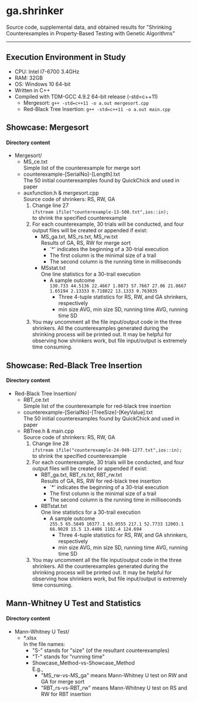 ga.shrinker
========

Source code, supplemental data, and obtained results for "Shrinking Counterexamples in Property-Based Testing with Genetic Algorithms"

----------


Execution Environment in Study
------------

* CPU: Intel I7-6700 3.4GHz
* RAM: 32GB
* OS: Windows 10 64-bit
* Written in C++
* Compiled with TDM-GCC 4.9.2 64-bit release (-std=c++11)
	* Mergesort: ```g++ -std=c++11 -o a.out mergesort.cpp```
	* Red-Black Tree Insertion: ```g++ -std=c++11 -o a.out main.cpp```


Showcase: Mergesort
------------

#### Directory content
* Mergesort/
	* MS_ce.txt<br/>Simple list of the counterexample for merge sort
	* counterexample-[SerialNo]-[Length].txt<br/>The 50 initial counterexamples found by QuickChick and used in paper
	* auxfunction.h & mergesort.cpp<br/>Source code of shrinkers: RS, RW, GA
		1. Change line 27<br/>```ifstream ifile("counterexample-13-508.txt",ios::in);```<br/>to shrink the specified counterexample
		2. For each counterexample, 30 trials will be conducted, and four output files will be created or appended if exist:
			* MS_ga.txt, MS_rs.txt, MS_rw.txt<br/>Results of GA, RS, RW for merge sort
				* `*' indicates the beginning of a 30-trial execution
				* The first column is the minimal size of a trail
				* The second column is the running time in milliseconds
			* MSstat.txt<br/>One line statistics for a 30-trail execution
				* A sample outcome<br/>```130.733 44.5136 22.4667 1.0873 57.7667 27.06 21.0667 1.65194 2.13333 0.718022 13.1333 0.763035```
					* Three 4-tuple statistics for RS, RW, and GA shrinkers, respectively
					* min size AVG, min size SD, running time AVG, running time SD
		3. You may uncomment all the file input/output code in the three shrinkers. All the counterexamples generated during the shrinking process will be printed out. It may be helpful for observing how shrinkers work, but file input/output is extremely time consuming.


Showcase: Red-Black Tree Insertion
------------

#### Directory content
* Red-Black Tree Insertion/
	* RBT_ce.txt<br/>Simple list of the counterexample for red-black tree insertion
	* counterexample-[SerialNo]-[TreeSize]-[KeyValue].txt<br/>The 50 initial counterexamples found by QuickChick and used in paper
	* RBTree.h & main.cpp<br/>Source code of shrinkers: RS, RW, GA
		1. Change line 28<br/>```ifstream ifile("counterexample-24-949-1277.txt",ios::in);```<br/>to shrink the specified counterexample
		2. For each counterexample, 30 trials will be conducted, and four output files will be created or appended if exist:
			* RBT_ga.txt, RBT_rs.txt, RBT_rw.txt<br/>Results of GA, RS, RW for red-black tree insertion
				* `*' indicates the beginning of a 30-trial execution
				* The first column is the minimal size of a trail
				* The second column is the running time in milliseconds
			* RBTstat.txt<br/>One line statistics for a 30-trail execution
				* A sample outcome<br/>```255.5 65.5849 10377.1 63.0555 217.1 52.7733 12003.1 66.9028 15.5 13.4406 1102.4 124.694```
					* Three 4-tuple statistics for RS, RW, and GA shrinkers, respectively
					* min size AVG, min size SD, running time AVG, running time SD
		3. You may uncomment all the file input/output code in the three shrinkers. All the counterexamples generated during the shrinking process will be printed out. It may be helpful for observing how shrinkers work, but file input/output is extremely time consuming.


Mann-Whitney U Test and Statistics
------------

#### Directory content
* Mann-Whitney U Test/
	* *.xlsx<br/>In the file names:
		* "S-" stands for "size" (of the resultant counterexamples)
		* "T-" stands for "running time"
		* Showcase_Method-vs-Showcase_Method<br/>
		E.g.,
			* "MS_rw-vs-MS_ga" means Mann-Whitney U test on RW and GA for merge sort<br/>
			* "RBT_rs-vs-RBT_rw" means Mann-Whitney U test on RS and RW for RBT insertion

